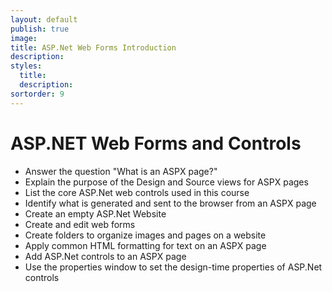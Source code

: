 ```yaml
---
layout: default
publish: true
image: 
title: ASP.Net Web Forms Introduction
description: 
styles:
  title: 
  description: 
sortorder: 9
---
```

# ASP.NET Web Forms and Controls

- Answer the question "What is an ASPX page?"
- Explain the purpose of the Design and Source views for ASPX pages
- List the core ASP.Net web controls used in this course
- Identify what is generated and sent to the browser from an ASPX page
- Create an empty ASP.Net Website
- Create and edit web forms
- Create folders to organize images and pages on a website
- Apply common HTML formatting for text on an ASPX page
- Add ASP.Net controls to an ASPX page
- Use the properties window to set the design-time properties of ASP.Net controls
